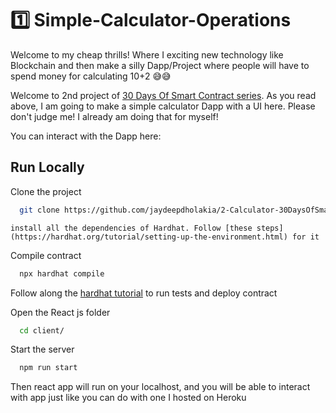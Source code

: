 

# 1️⃣ Simple-Calculator-Operations

Welcome to my cheap thrills! Where I exciting new technology like Blockchain and then make a silly Dapp/Project where people will have to spend money for calculating 10+2 😅😅

Welcome to 2nd project of [30 Days Of Smart Contract series](https://github.com/jaydeepdholakia/30-Days-Of-Smart-Contract). As you read above, I am going to make a simple calculator Dapp with a UI here. Please don't judge me! I already am doing that for myself!

You can interact with the Dapp here: [ ](https://hello-world-30dosc.herokuapp.com/)


## Run Locally

Clone the project

```bash
  git clone https://github.com/jaydeepdholakia/2-Calculator-30DaysOfSmartContract.git
```
```
install all the dependencies of Hardhat. Follow [these steps](https://hardhat.org/tutorial/setting-up-the-environment.html) for it
```
Compile contract

```bash
  npx hardhat compile
```
Follow along the [hardhat tutorial](https://hardhat.org/tutorial/) to run tests and deploy contract

Open the React js folder
```bash
  cd client/
```

Start the server

```bash
  npm run start
```

  Then react app will run on your localhost, and you will be able to interact with app just like you can do with one I hosted on Heroku
